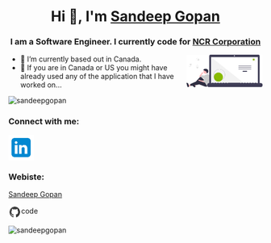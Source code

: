 
<h1 align="center">Hi 👋, I'm <span><a href="https://sandeepgopan1.netlify.app/" target="_blank" rel="noopener noreferrer">Sandeep Gopan</a></span></h1>
<h3 align="center">I am a Software Engineer. I currently code for <span><a href="https://www.ncr.com/" target="_blank" rel="noopener noreferrer">NCR Corporation</a></span></h3>
<img align="right" width="30%" height="30%" alt="coding" width="400" src="https://github.com/sandeepgopan/sandeepgopan-site/blob/main/images/hero.svg">

- 🌱 I’m currently based out in Canada.
- 🌱 If you are in Canada or US you might have already used any of the application that I have worked on...

<p align="left"> <img src="https://komarev.com/ghpvc/?username=sandeepgopan&label=Profile%20views&color=0e75b6&style=flat" alt="sandeepgopan" /> </p>
<h3 align="left">Connect with me:</h3>
<p align="left">
<a href="https://linkedin.com/in/sandeepgopan/" target="_blank" rel="noopener noreferrer"><img align="center" src="https://github.com/sandeepgopan/sandeepgopan-site/blob/main/images/linkedin.svg" height="10%" width="10%"/></a>
</p>
<h3 align="left">Webiste:</h3> 
<p><span><a href="https://sandeepgopan1.netlify.app/" target="_blank" rel="noopener noreferrer">Sandeep Gopan</a></span>
<p align="left"><a href="https://github.com/sandeepgopan/sandeepgopan-site" target="_blank" rel="noopener noreferrer"><img align="center" src="https://github.com/sandeepgopan/sandeepgopan-site/blob/main/images/icons8-github.svg" height="5%" width="5%"/></a>code</p>

<p><img width="50%" height="40%" src="https://github-readme-stats.vercel.app/api/top-langs?username=sandeepgopan&show_icons=true&locale=en&layout=compact" alt="sandeepgopan" /></p>


